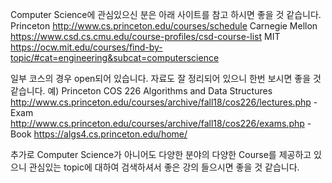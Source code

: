 Computer Science에 관심있으신 분은 아래 사이트를 참고 하시면 좋을 것 같습니다.
Princeton
http://www.cs.princeton.edu/courses/schedule
Carnegie Mellon
https://www.csd.cs.cmu.edu/course-profiles/csd-course-list
MIT
https://ocw.mit.edu/courses/find-by-topic/#cat=engineering&subcat=computerscience

일부 코스의 경우 open되어 있습니다. 자료도 잘 정리되어 있으니 한번 보시면 좋을 것 같습니다.
예)
Princeton COS 226    Algorithms and Data Structures
http://www.cs.princeton.edu/courses/archive/fall18/cos226/lectures.php
-Exam
http://www.cs.princeton.edu/courses/archive/fall18/cos226/exams.php
-Book
https://algs4.cs.princeton.edu/home/

추가로 Computer Science가 아니어도 다양한 분야의 다양한 Course를 제공하고 있으니
관심있는 topic에 대하여 검색하셔서 좋은 강의 들으시면 좋을 것 같습니다.
